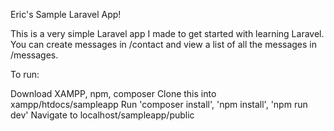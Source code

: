 Eric's Sample Laravel App!

This is a very simple Laravel app I made to get started with learning Laravel.  You can
create messages in /contact and view a list of all the messages in /messages.

To run:

Download XAMPP, npm, composer
Clone this into xampp/htdocs/sampleapp
Run 'composer install', 'npm install', 'npm run dev'
Navigate to localhost/sampleapp/public